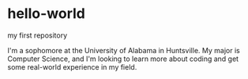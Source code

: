 # hello-world
my first repository

I'm a sophomore at the University of Alabama in Huntsville. My major is Computer Science,
and I'm looking to learn more about coding and get some real-world experience in my field.
